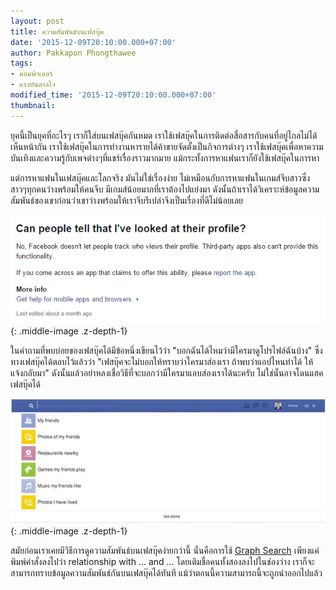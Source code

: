 ```yaml
---
layout: post
title: ความสัมพันธ์บนเฟสบุ๊ค
date: '2015-12-09T20:10:00.000+07:00'
author: Pakkapon Phongthawee
tags:
- คอมพิวเตอร์
- แรงบันดาลใจ
modified_time: '2015-12-09T20:10:00.000+07:00'
thumbnail:
---
```

ยุคนี้เป็นยุคที่อะไรๆ เราก็ใส่บนเฟสบุ๊คกันหมด เราใช้เฟสบุ๊คในการติดต่อสื่อสารกับคนที่อยู่ไกลไม่ได้เห็นหน้ากัน เราใช้เฟสบุ๊คในการทำงานหารายได้ค้าขายจัดตั้งเป็นกิจการต่างๆ เราใช้เฟสบุ๊คเพื่อหาความบันเทิงและความรู้กับเพจต่างๆที่แชร์เรื่องราวมากมาย แม้กระทั้งการหาแฟนเราก็ยังใช้เฟสบุ๊คในการหา

แต่การหาแฟนในเฟสบุ๊คและโลกจริง มันไม่ใช่เรื่องง่าย ไม่เหมือนกับการหาแฟนในเกมส์จีบสาวซึ่งสาวๆทุกคนว่างพร้อมให้คนจีบ มีเกมส์น้อยมากที่เราต้องไปแย่งมา ดังนั้นถ้าเราได้วิเคราะห์ข้อมูลความสัมพันธ์ของเขาก่อนว่าเขาว่างพร้อมให้เราจีบรึเปล่าจึงเป็นเรื่องที่ดีไม่น้อยเลย

![](/assets/images/post/relationship-on-facebook/faq-peek-fb.png){: .middle-image .z-depth-1}

ในคำถามที่พบบ่อยของเฟสบุ๊คได้มีข้อหนึ่งเขียนไว้ว่า "บอกฉันได้ไหมว่ามีใครมาดูโปรไฟล์ฉันบ้าง" ซึ่งทางเฟสบุ๊คได้ตอบไว้แล้วว่า "เฟสบุ๊คจะไม่บอกให้ทราบว่าใครมาส่องเรา ถ้าพบว่าแอปไหนทำได้ ให้แจ้งกลับมา" ดังนั้นแล้วอย่าหลงเชื่อวิธีที่จะบอกว่ามีใครมาแอบส่องเราได้นะครับ ไม่ใช่นั้นอาจโดนแฮคเฟสบุ๊คได้

![](/assets/images/post/relationship-on-facebook/Facebook_Graph_Search.jpg){: .middle-image .z-depth-1}

สมัยก่อนเราเคยมีวิธีการดูความสัมพันธ์บนเฟสบุ๊คง่ายกว่านี้ นั่นคือการใช้ [Graph Search](https://en.wikipedia.org/wiki/Facebook_Graph_Search) เพียงแค่พิมพ์คำสั่งลงไปว่า relationship with ... and ... โดยเติมชื่อคนทั้งสองลงไปในช่องว่าง เราก็จะสามารถทราบข้อมูลความสัมพันธ์กันบนเฟสบุ๊คได้ทันที แม้ว่าตอนนี้ความสามารถนี้จะถูกนำออกไปแล้ว
